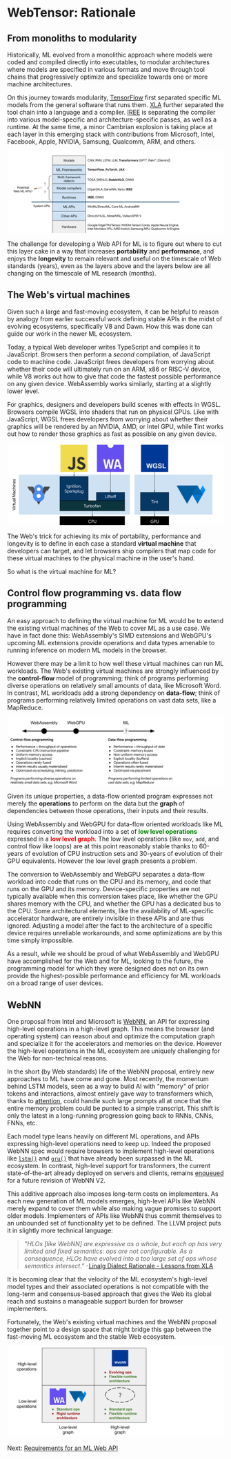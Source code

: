 # WebTensor: Rationale

## From monoliths to modularity

Historically, ML evolved from a monolithic approach where models were coded and compiled directly into executables, to modular architectures where models are specified in various formats and move through tool chains that progressively optimize and specialize towards one or more machine architectures.

On this journey towards modularity, [TensorFlow](https://www.tensorflow.org/) first separated specific ML models from the general software that runs them. [XLA](https://www.tensorflow.org/xla) further separated the tool chain into a language and a compiler. [IREE](https://github.com/openxla/iree) is separating the compiler into various model-specific and architecture-specific passes, as well as a runtime. At the same time, a minor Cambrian explosion is taking place at each layer in this emerging stack with contributions from Microsoft, Intel, Facebook, Apple, NVIDIA, Samsung, Qualcomm, ARM, and others.

![The modern ML stack](stack.svg)

The challenge for developing a Web API for ML is to figure out where to cut this layer cake in a way that increases **portability** and **performance**, and enjoys the **longevity** to remain relevant and useful on the timescale of Web standards (years), even as the layers above and the layers below are all changing on the timescale of ML research (months).

## The Web's virtual machines

Given such a large and fast-moving ecosystem, it can be helpful to reason by analogy from earlier successful work defining stable APIs in the midst of evolving ecosystems, specifically V8 and Dawn. How this was done can guide our work in the newer ML ecosystem.

Today, a typical Web developer writes TypeScript and compiles it to JavaScript. Browsers then perform a _second_ compilation, of JavaScript code to machine code. JavaScript frees developers from worrying about whether their code will ultimately run on an ARM, x86 or RISC-V device, while V8 works out how to give that code the fastest possible performance on any given device. WebAssembly works similarly, starting at a slightly lower level.

For graphics, designers and developers build scenes with effects in WGSL. Browsers compile WGSL into shaders that run on physical GPUs. Like with JavaScript, WGSL frees developers from worrying about whether their graphics will be rendered by an NVIDIA, AMD, or Intel GPU, while Tint works out how to render those graphics as fast as possible on any given device.

![The Web's compilers and virtual machines](vms.svg)

The Web's trick for achieving its mix of portability, performance and longevity is to define in each case a standard **virtual machine** that developers can target, and let browsers ship compilers that map code for these virtual machines to the physical machine in the user's hand.

So what is the virtual machine for ML?

## Control flow programming vs. data flow programming

An easy approach to defining the virtual machine for ML would be to extend the existing virtual machines of the Web to cover ML as a use case. We have in fact done this: WebAssembly's SIMD extensions and WebGPU's upcoming ML extensions provide operations and data types amenable to running inference on modern ML models in the browser.

However there may be a limit to how well these virtual machines can run ML workloads. The Web's existing virtual machines are strongly influenced by the **control-flow** model of programming; think of programs performing diverse operations on relatively small amounts of data, like Microsoft Word. In contrast, ML workloads add a strong dependency on **data-flow**; think of programs performing relatively limited operations on vast data sets, like a MapReduce.

![Control-flow vs. data-flow](dataflow.svg)

Given its unique properties, a data-flow oriented program expresses not merely the **operations** to perform on the data but the **graph** of dependencies between those operations, their inputs and their results.

Using WebAssembly and WebGPU for data-flow oriented workloads like ML requires converting the workload into a set of <span style="color:green">**low level operations**</span> expressed in a <span style="color:red">**low level graph**</span>. The low level operations (like `mov`, `add`, and control flow like loops) are at this point reasonably stable thanks to 60-years of evolution of CPU instruction sets and 30-years of evolution of their GPU equivalents. However the low level graph presents a problem.

The conversion to WebAssembly and WebGPU separates a data-flow workload into code that runs on the CPU and its memory, and code that runs on the GPU and its memory. Device-specific properties are not typically available when this conversion takes place, like whether the GPU shares memory with the CPU, and whether the GPU has a dedicated bus to the CPU. Some architectural elements, like the availability of ML-specific accelerator hardware, are entirely invisible in these APIs and are thus ignored. Adjusting a model after the fact to the architecture of a specific device requires unreliable workarounds, and some optimizations are by this time simply impossible.

As a result, while we should be proud of what WebAssembly and WebGPU have accomplished for the Web and for ML, looking to the future, the programming model for which they were designed does not on its own provide the highest-possible performance and efficiency for ML workloads on a broad range of user devices.

## WebNN

One proposal from Intel and Microsoft is [WebNN](https://www.w3.org/TR/webnn/), an API for expressing high-level operations in a high-level graph. This means the browser (and operating system) can reason about and optimize the computation graph and specialize it for the accelerators and memories on the device. However the high-level operations in the ML ecosystem are uniquely challenging for the Web for non-technical reasons.

In the short (by Web standards) life of the WebNN proposal, entirely new approaches to ML have come and gone. Most recently, the momentum behind LSTM models, seen as a way to build AI with "memory" of prior tokens and interactions, almost entirely gave way to transformers which, thanks to [attention](https://research.google/pubs/pub46201/), could handle such large prompts all at once that the entire memory problem could be punted to a simple transcript. This shift is only the latest in a long-running progression going back to RNNs, CNNs, FNNs, etc.

Each model type leans heavily on different ML operations, and APIs expressing high-level operations need to keep up. Indeed the proposed WebNN spec would require browsers to implement high-level operations like [`lstm()`](https://www.w3.org/TR/webnn/#api-mlgraphbuilder-lstm) and [`gru()`](https://www.w3.org/TR/webnn/#api-mlgraphbuilder-gru) that have already been surpassed in the ML ecosystem. In contrast, high-level support for transformers, the current state-of-the-art already deployed on servers and clients, remains [enqueued](https://github.com/webmachinelearning/webnn/issues/375) for a future revision of WebNN V2.

This additive approach also imposes long-term costs on implementers. As each new generation of ML models emerges, high-level APIs like WebNN merely expand to cover them while also making vague promises to support older models. Implementers of APIs like WebNN thus commit themselves to an unbounded set of functionality yet to be defined. The LLVM project puts it in slightly more technical language:

> _"HLOs [like WebNN] are expressive as a whole, but each op has very limited and fixed semantics: ops are not configurable. As a consequence, HLOs have evolved into a too large set of ops whose semantics intersect."_ -[Linalg Dialect Rationale - Lessons from XLA](https://mlir.llvm.org/docs/Rationale/RationaleLinalgDialect/#lessons-from-xlaa-namelessonsxlaa)

It is becoming clear that the velocity of the ML ecosystem's high-level model types and their associated operations is not compatible with the long-term and consensus-based approach that gives the Web its global reach and sustains a manageable support burden for browser implementers.

Fortunately, the Web's existing virtual machines and the WebNN proposal together point to a design space that might bridge this gap between the fast-moving ML ecosystem and the stable Web ecosystem.

![A possible design space for an ML API for the Web](designspace.svg)

Next: [Requirements for an ML Web API](requirements.md)
